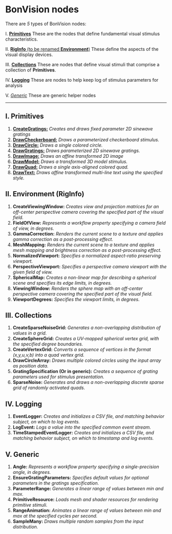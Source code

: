 # BonVision nodes

There are _5_ types of BonVision nodes:
 
I. [**Primitives**](../wiki/BonVision-nodes#1-primitives)
These are the nodes that define fundamental visual stimulus characteristics.

II. [**RigInfo** (to be renamed **Environment**)](../wiki/BonVision-nodes#2-environment)
These define the aspects of the visual display devices.

III. [**Collections**](https://github.com/amansaleem/BonVision/wiki/BonVision-nodes#3-collections)
These are nodes that define visual stimuli that comprise a collection of **Primitives**.

IV. [**Logging**](https://github.com/amansaleem/BonVision/wiki/BonVision-nodes#4-logging)
These are nodes to help keep log of stimulus parameters for analysis

V. [_Generic_](https://github.com/amansaleem/BonVision/wiki/BonVision-nodes#5-generic)
These are generic helper nodes
***

## I. Primitives
1. [**CreateGratings:**](../wiki/CreateGratings) _Creates and draws fixed parameter 2D sinewave gratings_
2. [**DrawCheckerboard:**](https://github.com/amansaleem/BonVision/wiki/DrawCheckerboard) _Draws a parameterized checkerboard stimulus._
3. [**DrawCircle:**](../wiki/DrawCircle) _Draws a single colored circle._
4. [**DrawGratings:**](https://github.com/amansaleem/BonVision/wiki/DrawGratings) _Draws parameterized 2D sinewave gratings._
5. [**DrawImage:**](https://github.com/amansaleem/BonVision/wiki/DrawImage) _Draws an affine transformed 2D image_
6. [**DrawModel:**](https://github.com/amansaleem/BonVision/wiki/DrawModel) _Draws a transformed 3D model stimulus._
7. [**DrawQuad:**](https://github.com/amansaleem/BonVision/wiki/DrawQuad) _Draws a single axis-aligned colored quad._
8. [**DrawText:**](https://github.com/amansaleem/BonVision/wiki/DrawText) _Draws affine transformed multi-line text using the specified style._

## II. Environment (RigInfo)
1. **CreateViewingWindow:** _Creates view and projection matrices for an off-center perspective camera covering the specified part of the visual field._
2. **FieldOfView:** _Represents a workflow property specifying a camera field of view, in degrees._
3. **GammaCorrection:** _Renders the current scene to a texture and applies gamma correction as a post-processing effect._
4. **MeshMapping:** _Renders the current scene to a texture and applies mesh mapping and brightness correction as a post-processing effect._
5. **NormalizedViewport:** _Specifies a normalized aspect-ratio preserving viewport._
6. **PerspectiveViewport:** _Specifies a perspective camera viewport with the given field of view._
7. **SphericalMap:** _Creates a non-linear map for describing a spherical scene and specifies its edge limits, in degrees._
8. **ViewingWindow:** _Renders the sphere map with an off-center perspective camera covering the specified part of the visual field._
9. **ViewportDegrees:** _Specifies the viewport limits, in degrees._

## III. Collections
1. **CreateSparseNoiseGrid:** _Generates a non-overlapping distribution of values in a grid._
2. **CreateSphereGrid:** _Creates a UV-mapped spherical vertex grid, with the specified degree boundaries._
3. **CreateVertexGrid:** _Converts a sequence of vertices in the format (x,y,u,v,b) into a quad vertex grid._
4. **DrawCircleArray:** _Draws multiple colored circles using the input array as position data._
5. **GratingSpecification (Or in generic):** _Creates a sequence of grating parameters used for stimulus presentation._
6. **SparseNoise:** _Generates and draws a non-overlapping discrete sparse grid of randomly activated quads._

## IV. Logging
1. **EventLogger:** _Creates and initializes a CSV file, and matching behavior subject, on which to log events._
2. **LogEvent:** _Logs a value into the specified common event stream._
3. **TimeStampedEventLogger:** _Creates and initializes a CSV file, and matching behavior subject, on which to timestamp and log events._

## V. Generic
1. **Angle:** _Represents a workflow property specifying a single-precision angle, in degrees._
2. **EnsureGratingParameters:** _Specifies default values for optional parameters in the gratings specification._
3. **ParameterRange:** _Generates a linear range of values between min and max._
4. **PrimitiveResource:** _Loads mesh and shader resources for rendering primitive stimuli._
5. **RangeAnimation:** _Animates a linear range of values between min and max at the specified cycles per second._
6. **SampleMany:** _Draws multiple random samples from the input distribution._
